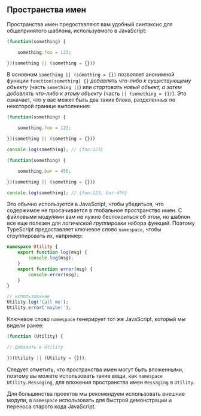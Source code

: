 ## Пространства имен
Пространства имен предоставляют вам удобный синтаксис для общепринятого шаблона, используемого в JavaScript:

```ts
(function(something) {

    something.foo = 123;

})(something || (something = {}))
```

В основном `something || (something = {})` позволяет анонимной функции `function(something) {}` *добавлять что-либо к существующему объекту* (часть `something ||`) или *стартовать новый объект, а затем добавлять что-либо к этому объекту* (часть `|| (something = {})`). Это означает, что у вас может быть два таких блока, разделенных по некоторой границе выполнения:

```ts
(function(something) {

    something.foo = 123;

})(something || (something = {}))

console.log(something); // {foo:123}

(function(something) {

    something.bar = 456;

})(something || (something = {}))

console.log(something); // {foo:123, bar:456}

```

Это обычно используется в JavaScript, чтобы убедиться, что содержимое не просачивается в глобальное пространство имен. С файловыми модулями вам не нужно беспокоиться об этом, но шаблон все еще полезен для *логической группировки* набора функций. Поэтому TypeScript предоставляет ключевое слово `namespace`, чтобы сгруппировать их, например:

```ts
namespace Utility {
    export function log(msg) {
        console.log(msg);
    }
    export function error(msg) {
        console.error(msg);
    }
}

// использование
Utility.log('Call me');
Utility.error('maybe!');
```

Ключевое слово `namespace` генерирует тот же JavaScript, который мы видели ранее:

```ts
(function (Utility) {

// Добавить в Utility

})(Utility || (Utility = {}));
```

Следует отметить, что пространства имен могут быть вложенными, поэтому вы можете использовать такие вещи, как `namespace Utility.Messaging`, для вложения пространства имен `Messaging` в `Utility`.

Для большинства проектов мы рекомендуем использовать внешние модули, а `namespace` использовать  для быстрой демонстрации и переноса старого кода JavaScript.
